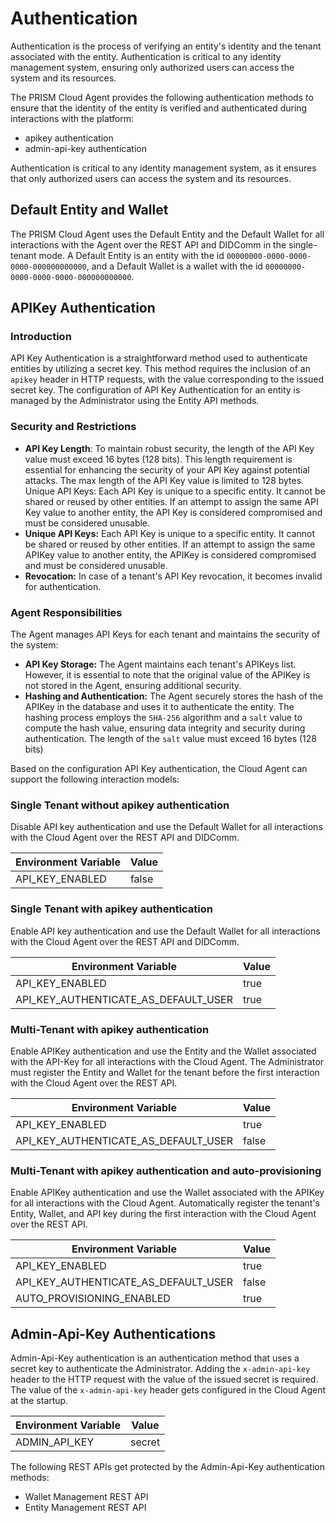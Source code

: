 # Authentication

Authentication is the process of verifying an entity's identity and the tenant associated with the entity. Authentication is critical to any identity management system, ensuring only authorized users can access the system and its resources.

The PRISM Cloud Agent provides the following authentication methods to ensure that the identity of the entity is verified and authenticated during interactions with the platform:
- apikey authentication
- admin-api-key authentication

Authentication is critical to any identity management system, as it ensures that only authorized users can access the system and its resources.

## Default Entity and Wallet

The PRISM Cloud Agent uses the Default Entity and the Default Wallet for all interactions with the Agent over the REST API and DIDComm in the single-tenant mode.
A Default Entity is an entity with the id `00000000-0000-0000-0000-000000000000`, and a Default Wallet is a wallet with the id `00000000-0000-0000-0000-000000000000`.

## APIKey Authentication

### Introduction

API Key Authentication is a straightforward method used to authenticate entities by utilizing a secret key. This method requires the inclusion of an `apikey` header in HTTP requests, with the value corresponding to the issued secret key. The configuration of API Key Authentication for an entity is managed by the Administrator using the Entity API methods.


### Security and Restrictions
- **API Key Length**: To maintain robust security, the length of the API Key value must exceed 16 bytes (128 bits). This length requirement is essential for enhancing the security of your API Key against potential attacks. The max length of the API Key value is limited to 128 bytes. Unique API Keys: Each API Key is unique to a specific entity. It cannot be shared or reused by other entities. If an attempt to assign the same API Key value to another entity, the API Key is considered compromised and must be considered unusable.
- **Unique API Keys:** Each API Key is unique to a specific entity. It cannot be shared or reused by other entities. If an attempt to assign the same APIKey value to another entity, the APIKey is considered compromised and must be considered unusable.
- **Revocation:** In case of a tenant's API Key revocation, it becomes invalid for authentication.

### Agent Responsibilities

The Agent manages API Keys for each tenant and maintains the security of the system:
- **API Key Storage:** The Agent maintains each tenant's APIKeys list. However, it is essential to note that the original value of the APIKey is not stored in the Agent, ensuring additional security.
- **Hashing and Authentication:** The Agent securely stores the hash of the APIKey in the database and uses it to authenticate the entity. The hashing process employs the `SHA-256` algorithm and a `salt` value to compute the hash value, ensuring data integrity and security during authentication. The length of the `salt` value must exceed 16 bytes (128 bits)

Based on the configuration API Key authentication, the Cloud Agent can support the following interaction models:

### Single Tenant without apikey authentication
Disable API key authentication and use the Default Wallet for all interactions with the Cloud Agent over the REST API and DIDComm.

| Environment Variable | Value  |
|----------------------|--------|
| API_KEY_ENABLED      | false  |

### Single Tenant with apikey authentication
Enable API key authentication and use the Default Wallet for all interactions with the Cloud Agent over the REST API and DIDComm. 

| Environment Variable                 | Value |
|--------------------------------------|-------|
| API_KEY_ENABLED                      | true  |
| API_KEY_AUTHENTICATE_AS_DEFAULT_USER | true  |

### Multi-Tenant with apikey authentication

Enable APIKey authentication and use the Entity and the Wallet associated with the API-Key for all interactions with the Cloud Agent. The Administrator must register the Entity and Wallet for the tenant before the first interaction with the Cloud Agent over the REST API.

| Environment Variable                 | Value |
|--------------------------------------|-------|
| API_KEY_ENABLED                      | true  |
| API_KEY_AUTHENTICATE_AS_DEFAULT_USER | false |

### Multi-Tenant with apikey authentication and auto-provisioning

Enable APIKey authentication and use the Wallet associated with the APIKey for all interactions with the Cloud Agent. Automatically register the tenant's Entity, Wallet, and API key during the first interaction with the Cloud Agent over the REST API.

| Environment Variable                  | Value |
|---------------------------------------|-------|
| API_KEY_ENABLED                       | true  |
| API_KEY_AUTHENTICATE_AS_DEFAULT_USER  | false |
| AUTO_PROVISIONING_ENABLED             | true  |

## Admin-Api-Key Authentications

Admin-Api-Key authentication is an authentication method that uses a secret key to authenticate the Administrator. Adding the `x-admin-api-key` header to the HTTP request with the value of the issued secret is required. The value of the `x-admin-api-key` header gets configured in the Cloud Agent at the startup.

| Environment Variable | Value    |
|----------------------|----------|
| ADMIN_API_KEY        | secret   |

The following REST APIs get protected by the Admin-Api-Key authentication methods:
- Wallet Management REST API
- Entity Management REST API
